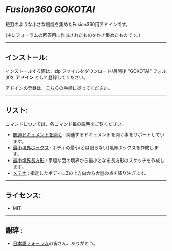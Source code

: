 # ***Fusion360 GOKOTAI***
短刀のような小さな機能を集めたFusion360用アドインです。

(主にフォーラムの回答用に作成されたものをかき集めたものです。)

---

## **インストール**:
インストールする際は、zip ファイルをダウンロード/展開後 "GOKOTAI" フォルダを **アドイン** として登録してください。

アドインの登録は、[こちら](https://kantoku.hatenablog.com/entry/2021/02/15/161734)の手順に従ってください。

---

## **リスト**:
コマンドについては、各コマンド毎の説明をご覧ください。

+ [関連ドキュメントを開く](./GOKOTAI/commands/OAD/) : 関連するドキュメントを開く事をサポートしています。
+ [最小境界ボックス](./GOKOTAI/commands/MinimumBoundingBox/) : ボディの最小(とは限らない)境界ボックスを作成します。
+ [最小境界長方形](./GOKOTAI/commands/MinimumBoundingRectangle/) : 平坦な面の境界から最小となる長方形のスケッチを作成します。
+ [メテオ](./GOKOTAI/commands/Meteor/) : 指定したボディにZの上方向から大量の点を降り注ぎます。

---

## **ライセンス**:
- MIT

---

## **謝辞** :

- [日本語フォーラム](https://forums.autodesk.com/t5/fusion-360-ri-ben-yu/bd-p/707)の皆さん、ありがとう。
